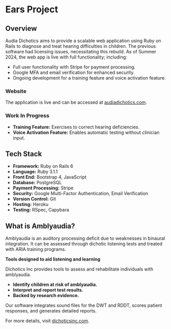 # Ears Project
## Overview
Audia Dichotics aims to provide a scalable web application using Ruby on Rails to diagnose and treat hearing difficulties in children. The previous software had licensing issues, necessitating this rebuild. As of Summer 2024, the web app is live with full functionality; including:
- Full user functionality with Stripe for payment processing.
- Google MFA and email verification for enhanced security.
- Ongoing development for a training feature and voice activation feature.

### Website

The application is live and can be accessed at [audiadichotics.com](http://www.audiadichotics.com/).

### Work In Progress

- **Training Feature:** Exercises to correct hearing deficiencies.
- **Voice Activation Feature:** Enables automatic testing without clinician input.

## Tech Stack

- **Framework:** Ruby on Rails 6
- **Language:** Ruby 3.1.1
- **Front End:** Bootstrap 4, JavaScript
- **Database:** PostgreSQL
- **Payment Processing:** Stripe
- **Security:** Google Multi-Factor Authentication, Email Verification
- **Version Control:** Git
- **Hosting:** Heroku
- **Testing:** RSpec, Capybara


## What is Amblyaudia?

Amblyaudia is an auditory processing deficit due to weaknesses in binaural integration. It can be assessed through dichotic listening tests and treated with ARIA training programs.

**Tools designed to aid listening and learning**

Dichotics Inc provides tools to assess and rehabilitate individuals with amblyaudia.

- **Identify children at risk of amblyaudia.**
- **Interpret and report test results.**
- **Backed by research evidence.**

Our software integrates sound files for the DWT and RDDT, scores patient responses, and generates detailed reports.

For more details, visit [dichoticsinc.com](https://www.dichoticsinc.com).
